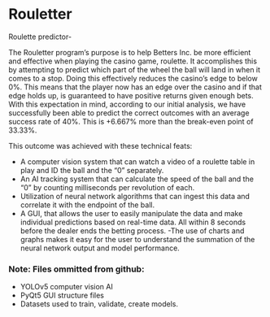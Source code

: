 # Rouletter
Roulette predictor-

  The Rouletter program’s purpose is to help Betters Inc. be more efficient and effective when playing the casino game, roulette. It accomplishes this by attempting to predict which part of the wheel the ball will land in when it comes to a stop. Doing this effectively reduces the casino’s edge to below 0%. This means that the player now has an edge over the casino and if that edge holds up, is guaranteed to have positive returns given enough bets.
With this expectation in mind, according to our initial analysis, we have successfully been able to predict the correct outcomes with an average success rate of 40%. This is +6.667% more than the break-even point of 33.33%.

This outcome was achieved with these technical feats:
- A computer vision system that can watch a video of a roulette table in play and ID the ball and the “0” separately.
- An AI tracking system that can calculate the speed of the ball and the “0” by counting milliseconds per revolution of each.
- Utilization of neural network algorithms that can ingest this data and correlate it with the endpoint of the ball.
- A GUI, that allows the user to easily manipulate the data and make individual predictions based on real-time data. All within 8 seconds before the dealer ends the betting process.
-The use of charts and graphs makes it easy for the user to understand the summation of the neural network output and model performance.

### Note: Files ommitted from github:
- YOLOv5 computer vision AI
- PyQt5 GUI structure files
- Datasets used to train, validate, create models.

